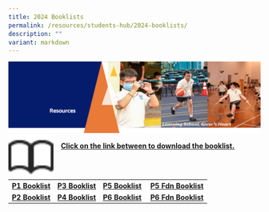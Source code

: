 ```yaml
---
title: 2024 Booklists
permalink: /resources/students-hub/2024-booklists/
description: ""
variant: markdown
---
```

<img src="/images/Resourcesheader2.png">

<img src="/images/Bookicon.png" style="width:90px;height:90px;margin-right:15px;" align="left"> 
<p><u><b>Click on the link between to download the booklist.</b></u></p>
<table>
<tbody>
<tr>
<th><a href="/files/P1_BOOKLIST_2024.pdf" target="_blank" rel="noopener">P1 Booklist</a></th>
<th><a href="/files/P3_BOOKLIST_2024.pdf" target="_blank" rel="noopener">P3 Booklist</a></th>
<th><a href="/files/P5_BOOKLIST_2024.pdf" target="_blank" rel="noopener">P5 Booklist</a></th>
<td>&nbsp;<strong><a href="/files/P5__FDN__BOOKLIST_2024.pdf" target="_blank" rel="noopener">P5 Fdn Booklist</a></strong></td>
</tr>
<tr>
<td><strong><a href="/files/P2%20BOOKLIST.pdf" target="_blank" rel="noopener">P2 Booklist</a><br></strong></td>
<td><strong><a href="/files/P4%20BOOKLIST.pdf" target="_blank" rel="noopener">P4 Booklist</a></strong></td>
<td><strong><a href="/files/P6%20BOOKLIST.pdf" target="_blank" rel="noopener">P6 Booklist</a><br></strong></td>
<td><strong>&nbsp;<a href="/files/P6%20FDN%20BOOKLIST.pdf" target="_blank" rel="noopener">P6 Fdn Booklist</a></strong></td>
</tr>
</tbody>
</table>